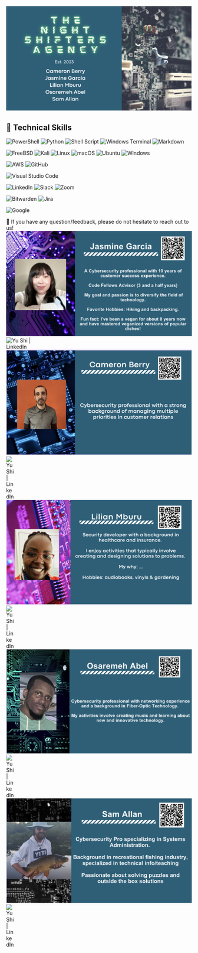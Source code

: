 



![Who are the night shifter agency leaders](https://github.com/TheNightShifters/AcqITTransformation/blob/main/Misc/nightshifters_intro.png)

## 💼 Technical Skills

![PowerShell](https://img.shields.io/badge/PowerShell-%235391FE.svg?style=for-the-badge&logo=powershell&logoColor=white) ![Python](https://img.shields.io/badge/python-3670A0?style=for-the-badge&logo=python&logoColor=ffdd54) ![Shell Script](https://img.shields.io/badge/shell_script-%23121011.svg?style=for-the-badge&logo=gnu-bash&logoColor=white) ![Windows Terminal](https://img.shields.io/badge/Windows%20Terminal-%234D4D4D.svg?style=for-the-badge&logo=windows-terminal&logoColor=white)
![Markdown](https://img.shields.io/badge/markdown-%23000000.svg?style=for-the-badge&logo=markdown&logoColor=white)

![FreeBSD](https://img.shields.io/badge/-FreeBSD-%23870000?style=for-the-badge&logo=freebsd&logoColor=white) ![Kali](https://img.shields.io/badge/Kali-268BEE?style=for-the-badge&logo=kalilinux&logoColor=white) ![Linux](https://img.shields.io/badge/Linux-FCC624?style=for-the-badge&logo=linux&logoColor=black) ![macOS](https://img.shields.io/badge/mac%20os-000000?style=for-the-badge&logo=macos&logoColor=F0F0F0) 	![Ubuntu](https://img.shields.io/badge/Ubuntu-E95420?style=for-the-badge&logo=ubuntu&logoColor=white) ![Windows](https://img.shields.io/badge/Windows-0078D6?style=for-the-badge&logo=windows&logoColor=white) 

![AWS](https://img.shields.io/badge/AWS-%23FF9900.svg?style=for-the-badge&logo=amazon-aws&logoColor=white) ![GitHub](https://img.shields.io/badge/github-%23121011.svg?style=for-the-badge&logo=github&logoColor=white)

![Visual Studio Code](https://img.shields.io/badge/Visual%20Studio%20Code-0078d7.svg?style=for-the-badge&logo=visual-studio-code&logoColor=white) 

![LinkedIn](https://img.shields.io/badge/linkedin-%230077B5.svg?style=for-the-badge&logo=linkedin&logoColor=white) ![Slack](https://img.shields.io/badge/Slack-4A154B?style=for-the-badge&logo=slack&logoColor=white) ![Zoom](https://img.shields.io/badge/Zoom-2D8CFF?style=for-the-badge&logo=zoom&logoColor=white)



![Bitwarden](https://img.shields.io/badge/bitwarden-%23175DDC.svg?style=for-the-badge&logo=bitwarden&logoColor=white) ![Jira](https://img.shields.io/badge/jira-%230A0FFF.svg?style=for-the-badge&logo=jira&logoColor=white) 

![Google](https://img.shields.io/badge/google-4285F4?style=for-the-badge&logo=google&logoColor=white) 


💬 If you have any question/feedback, please do not hesitate to reach out to us!
![About Jazmine Garcia](https://github.com/TheNightShifters/AcqITTransformation/blob/main/Misc/Jasmine_profile.png)
<a href="https://www.linkedin.com/in/jasmineigarcia/"><img align="left" src="https://img.shields.io/badge/linkedin-%230077B5.svg?style=for-the-badge&logo=linkedin&logoColor=white" alt="Yu Shi | LinkedIn" width="100px"/></a>


![About Cameron Berry](https://github.com/TheNightShifters/AcqITTransformation/blob/main/Misc/Cam_profile.png)
<a href="https://www.linkedin.com/in/yushi95/"><img align="left" src="https://raw.githubusercontent.com/yushi1007/yushi1007/main/images/linkedin.svg" alt="Yu Shi | LinkedIn" width="21px"/></a>


![About Lilian Mburu](https://github.com/TheNightShifters/AcqITTransformation/blob/main/Misc/Lilian_profile.png)
<a href="https://www.linkedin.com/in/yushi95/"><img align="left" src="https://raw.githubusercontent.com/yushi1007/yushi1007/main/images/linkedin.svg" alt="Yu Shi | LinkedIn" width="21px"/></a>


![About Osaremeh Abel](https://github.com/TheNightShifters/AcqITTransformation/blob/main/Misc/Oz_profile.png)
<a href="https://www.linkedin.com/in/yushi95/"><img align="left" src="https://raw.githubusercontent.com/yushi1007/yushi1007/main/images/linkedin.svg" alt="Yu Shi | LinkedIn" width="21px"/></a>


![About Sam Allan](https://github.com/TheNightShifters/AcqITTransformation/blob/main/Misc/Sam_profile.png)
<a href="https://www.linkedin.com/in/yushi95/"><img align="left" src="https://raw.githubusercontent.com/yushi1007/yushi1007/main/images/linkedin.svg" alt="Yu Shi | LinkedIn" width="21px"/></a>


